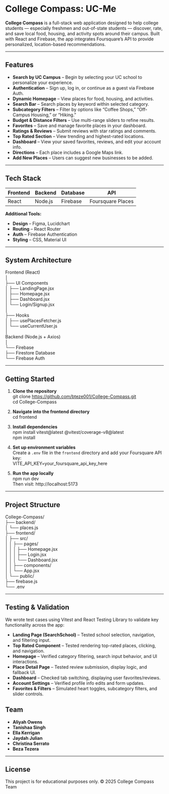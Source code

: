 # College Compass: UC-Me

**College Compass** is a full-stack web application designed to help college students — especially freshmen and out-of-state students — discover, rate, and save local food, housing, and activity spots around their campus. Built with React and Firebase, the app integrates Foursquare’s API to provide personalized, location-based recommendations.

---

## Features

- **Search by UC Campus** – Begin by selecting your UC school to personalize your experience.  
- **Authentication** – Sign up, log in, or continue as a guest via Firebase Auth.  
- **Dynamic Homepage** – View places for food, housing, and activities.  
- **Search Bar** – Search places by keyword within selected category.  
- **Subcategory Filters** – Filter by options like “Coffee Shops,” “Off-Campus Housing,” or “Hiking.”  
- **Budget & Distance Filters** – Use multi-range sliders to refine results.  
- **Favorites** – Save and manage favorite places in your dashboard.  
- **Ratings & Reviews** – Submit reviews with star ratings and comments.  
- **Top Rated Section** – View trending and highest-rated locations.  
- **Dashboard** – View your saved favorites, reviews, and edit your account info.  
- **Directions** – Each place includes a Google Maps link.  
- **Add New Places** – Users can suggest new businesses to be added.

---

## Tech Stack

| Frontend  | Backend | Database | API              |
|-----------|---------|----------|------------------|
| React     | Node.js | Firebase | Foursquare Places |

**Additional Tools:**  
- **Design** – Figma, Lucidchart  
- **Routing** – React Router  
- **Auth** – Firebase Authentication  
- **Styling** – CSS, Material UI  

---

## System Architecture

Frontend (React)  
│  
├── UI Components  
│   ├── LandingPage.jsx  
│   ├── Homepage.jsx  
│   ├── Dashboard.jsx  
│   └── Login/Signup.jsx  
│  
├── Hooks  
│   ├── usePlacesFetcher.js  
│   └── useCurrentUser.js  
│  
Backend (Node.js + Axios)  
│  
└── Firebase  
    ├── Firestore Database  
    └── Firebase Auth

---

## Getting Started

1. **Clone the repository**  
git clone https://github.com/bteze001/College-Compass.git  
cd College-Compass  

2. **Navigate into the frontend directory**  
cd frontend  

3. **Install dependencies**  
npm install vitest@latest @vitest/coverage-v8@latest  
npm install  

4. **Set up environment variables**  
Create a `.env` file in the `frontend` directory and add your Foursquare API key:  
VITE_API_KEY=your_foursquare_api_key_here

5. **Run the app locally**  
npm run dev  
Then visit: http://localhost:5173

---

## Project Structure

College-Compass/  
├── backend/  
│   └── places.js  
├── frontend/  
│   ├── src/  
│   │   ├── pages/  
│   │   │   ├── Homepage.jsx  
│   │   │   ├── Login.jsx  
│   │   │   └── Dashboard.jsx  
│   │   ├── components/  
│   │   └── App.jsx  
│   └── public/  
├── firebase.js  
└── .env

---

## Testing & Validation

We wrote test cases using Vitest and React Testing Library to validate key functionality across the app:

- **Landing Page (SearchSchool)** – Tested school selection, navigation, and filtering input.  
- **Top Rated Component** – Tested rendering top-rated places, clicking, and navigation.  
- **Homepage** – Verified category filtering, search input behavior, and UI interactions.  
- **Place Detail Page** – Tested review submission, display logic, and fallback UI.  
- **Dashboard** – Checked tab switching, displaying user favorites/reviews.  
- **Account Settings** – Verified profile info edits and form updates.  
- **Favorites & Filters** – Simulated heart toggles, subcategory filters, and slider controls.


## Team

- **Aliyah Owens**  
- **Tanishaa Singh**  
- **Ella Kerrigan**  
- **Jaydah Julian**  
- **Christina Serrato**  
- **Beza Tezera**

---

## License

This project is for educational purposes only. © 2025 College Compass Team
